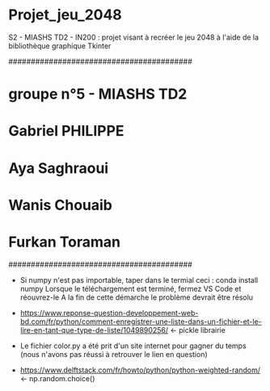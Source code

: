 # Projet_jeu_2048 #
S2 - MIASHS TD2 - IN200 : projet visant à recréer le jeu 2048 à l'aide de la bibliothèque graphique Tkinter

#########################################
# groupe n°5 - MIASHS TD2
# Gabriel PHILIPPE
# Aya Saghraoui
# Wanis Chouaib
# Furkan Toraman
#########################################

- Si numpy n'est pas importable, taper dans le termial ceci : conda install numpy 
  Lorsque le téléchargement est terminé, fermez VS Code et réouvrez-le
  A la fin de cette démarche le problème devrait être résolu

- https://www.reponse-question-developpement-web-bd.com/fr/python/comment-enregistrer-une-liste-dans-un-fichier-et-le-lire-en-tant-que-type-de-liste/1049890256/ <- pickle librairie

- Le fichier color.py a été prit d'un site internet pour gagner du temps (nous n'avons pas réussi à retrouver le lien en question) 

- https://www.delftstack.com/fr/howto/python/python-weighted-random/  <- np.random.choice()

